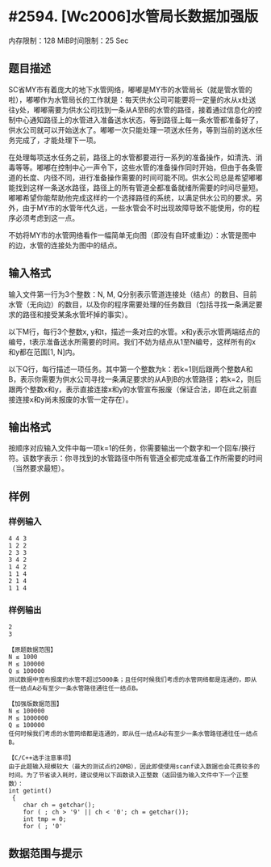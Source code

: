 # #2594. [Wc2006]水管局长数据加强版

内存限制：128 MiB时间限制：25 Sec

## 题目描述

SC省MY市有着庞大的地下水管网络，嘟嘟是MY市的水管局长（就是管水管的啦），嘟嘟作为水管局长的工作就是：每天供水公司可能要将一定量的水从x处送往y处，嘟嘟需要为供水公司找到一条从A至B的水管的路径，接着通过信息化的控制中心通知路径上的水管进入准备送水状态，等到路径上每一条水管都准备好了，供水公司就可以开始送水了。嘟嘟一次只能处理一项送水任务，等到当前的送水任务完成了，才能处理下一项。

在处理每项送水任务之前，路径上的水管都要进行一系列的准备操作，如清洗、消毒等等。嘟嘟在控制中心一声令下，这些水管的准备操作同时开始，但由于各条管道的长度、内径不同，进行准备操作需要的时间可能不同。供水公司总是希望嘟嘟能找到这样一条送水路径，路径上的所有管道全都准备就绪所需要的时间尽量短。嘟嘟希望你能帮助他完成这样的一个选择路径的系统，以满足供水公司的要求。另外，由于MY市的水管年代久远，一些水管会不时出现故障导致不能使用，你的程序必须考虑到这一点。

不妨将MY市的水管网络看作一幅简单无向图（即没有自环或重边）：水管是图中的边，水管的连接处为图中的结点。

 

## 输入格式

输入文件第一行为3个整数：N, M, Q分别表示管道连接处（结点）的数目、目前水管（无向边）的数目，以及你的程序需要处理的任务数目（包括寻找一条满足要求的路径和接受某条水管坏掉的事实）。

以下M行，每行3个整数x, y和t，描述一条对应的水管。x和y表示水管两端结点的编号，t表示准备送水所需要的时间。我们不妨为结点从1至N编号，这样所有的x和y都在范围[1, N]内。

以下Q行，每行描述一项任务。其中第一个整数为k：若k=1则后跟两个整数A和B，表示你需要为供水公司寻找一条满足要求的从A到B的水管路径；若k=2，则后跟两个整数x和y，表示直接连接x和y的水管宣布报废（保证合法，即在此之前直接连接x和y尚未报废的水管一定存在）。

 

## 输出格式

按顺序对应输入文件中每一项k=1的任务，你需要输出一个数字和一个回车/换行符。该数字表示：你寻找到的水管路径中所有管道全都完成准备工作所需要的时间（当然要求最短）。

 

## 样例

### 样例输入

    
    4 4 3
    1 2 2
    2 3 3
    3 4 2
    1 4 2
    1 1 4
    2 1 4
    1 1 4
    
    

### 样例输出

    
    2
    3
     
    【原题数据范围】
    N ≤ 1000
    M ≤ 100000
    Q ≤ 100000
    测试数据中宣布报废的水管不超过5000条；且任何时候我们考虑的水管网络都是连通的，即从任一结点A必有至少一条水管路径通往任一结点B。
     
    【加强版数据范围】
    N ≤ 100000
    M ≤ 1000000
    Q ≤ 100000
    任何时候我们考虑的水管网络都是连通的，即从任一结点A必有至少一条水管路径通往任一结点B。
     
    【C/C++选手注意事项】
    由于此题输入规模较大（最大的测试点约20MB），因此即使使用scanf读入数据也会花费较多的时间。为了节省读入耗时，建议使用以下函数读入正整数（返回值为输入文件中下一个正整数）：
    int getint()
     {
        char ch = getchar();
        for ( ; ch > '9' || ch < '0'; ch = getchar());
        int tmp = 0;
        for ( ; '0' 
    

## 数据范围与提示
